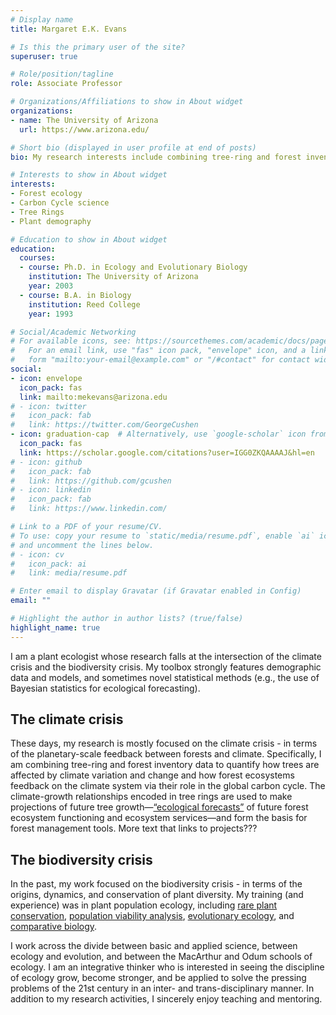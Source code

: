 ```yaml
---
# Display name
title: Margaret E.K. Evans

# Is this the primary user of the site?
superuser: true

# Role/position/tagline
role: Associate Professor

# Organizations/Affiliations to show in About widget
organizations:
- name: The University of Arizona
  url: https://www.arizona.edu/

# Short bio (displayed in user profile at end of posts)
bio: My research interests include combining tree-ring and forest inventory data to quantify how climate variation affects trees, and how forest ecosystems feedback on the climate system via their role in the carbon cycle.

# Interests to show in About widget
interests:
- Forest ecology
- Carbon Cycle science
- Tree Rings
- Plant demography

# Education to show in About widget
education:
  courses:
  - course: Ph.D. in Ecology and Evolutionary Biology
    institution: The University of Arizona
    year: 2003
  - course: B.A. in Biology
    institution: Reed College
    year: 1993

# Social/Academic Networking
# For available icons, see: https://sourcethemes.com/academic/docs/page-builder/#icons
#   For an email link, use "fas" icon pack, "envelope" icon, and a link in the
#   form "mailto:your-email@example.com" or "/#contact" for contact widget.
social:
- icon: envelope
  icon_pack: fas
  link: mailto:mekevans@arizona.edu
# - icon: twitter
#   icon_pack: fab
#   link: https://twitter.com/GeorgeCushen
- icon: graduation-cap  # Alternatively, use `google-scholar` icon from `ai` icon pack
  icon_pack: fas
  link: https://scholar.google.com/citations?user=IGG0ZKQAAAAJ&hl=en
# - icon: github
#   icon_pack: fab
#   link: https://github.com/gcushen
# - icon: linkedin
#   icon_pack: fab
#   link: https://www.linkedin.com/

# Link to a PDF of your resume/CV.
# To use: copy your resume to `static/media/resume.pdf`, enable `ai` icons in `params.toml`, 
# and uncomment the lines below.
# - icon: cv
#   icon_pack: ai
#   link: media/resume.pdf

# Enter email to display Gravatar (if Gravatar enabled in Config)
email: ""

# Highlight the author in author lists? (true/false)
highlight_name: true
---
```


I am a plant ecologist whose research falls at the intersection of the climate crisis and the biodiversity crisis. My toolbox strongly features demographic data and models, and sometimes novel statistical methods (e.g., the use of Bayesian statistics for ecological forecasting).

## The climate crisis
These days, my research is mostly focused on the climate crisis - in terms of the planetary-scale feedback between forests and climate. Specifically, I am combining tree-ring and forest inventory data to quantify how trees are affected by climate variation and change and how forest ecosystems feedback on the climate system via their role in the global carbon cycle.  The climate-growth relationships encoded in tree rings are used to make projections of future tree growth—[“ecological forecasts”](/project/ecologicalforecasting/) of future forest ecosystem functioning and ecosystem services—and form the basis for forest management tools. More text that links to projects???

## The biodiversity crisis
In the past, my work focused on the biodiversity crisis - in terms of the origins, dynamics, and conservation of plant diversity. My training (and experience) was in plant population ecology, including [rare plant conservation](/project/conservationecology/), [population viability analysis](/project/populationmodeling/), [evolutionary ecology](/project/evolutionaryecology/), and [comparative biology](/project/comparativeevolution/).

I work across the divide between basic and applied science, between ecology and evolution, and between the MacArthur and Odum schools of ecology. I am an integrative thinker who is interested in seeing the discipline of ecology grow, become stronger, and be applied to solve the pressing problems of the 21st century in an inter- and trans-disciplinary manner. In addition to my research activities, I sincerely enjoy teaching and mentoring.
